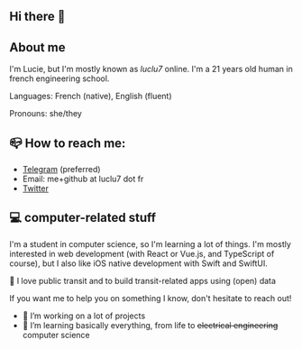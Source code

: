 ## Hi there 👋

## About me

I'm Lucie, but I'm mostly known as _luclu7_ online. I'm a 21 years old human in french engineering school.

Languages: French (native), English (fluent)

Pronouns: she/they

## 📪 How to reach me:

- [Telegram](https://t.me/luclu7) (preferred)
- Email: me+github at luclu7 dot fr
- [Twitter](https://twitter.com/luclu7_)


## 💻 computer-related stuff

I'm a student in computer science, so I'm learning a lot of things. I'm mostly interested in web development (with React or Vue.js, and TypeScript of course), but I also like iOS native development with Swift and SwiftUI.

🚊 I love public transit and to build transit-related apps using (open) data

If you want me to help you on something I know, don't hesitate to reach out!

- 🔭 I’m working on a lot of projects
- 🌱 I’m learning basically everything, from life to ~~electrical engineering~~ computer science
